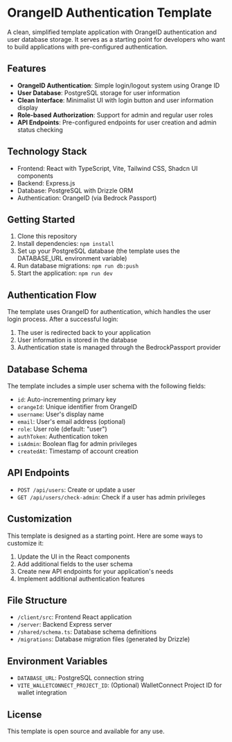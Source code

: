 # OrangeID Authentication Template

A clean, simplified template application with OrangeID authentication and user database storage. It serves as a starting point for developers who want to build applications with pre-configured authentication.

## Features

- **OrangeID Authentication**: Simple login/logout system using Orange ID
- **User Database**: PostgreSQL storage for user information
- **Clean Interface**: Minimalist UI with login button and user information display
- **Role-based Authorization**: Support for admin and regular user roles
- **API Endpoints**: Pre-configured endpoints for user creation and admin status checking

## Technology Stack

- Frontend: React with TypeScript, Vite, Tailwind CSS, Shadcn UI components
- Backend: Express.js
- Database: PostgreSQL with Drizzle ORM
- Authentication: OrangeID (via Bedrock Passport)

## Getting Started

1. Clone this repository
2. Install dependencies: `npm install`
3. Set up your PostgreSQL database (the template uses the DATABASE_URL environment variable)
4. Run database migrations: `npm run db:push`
5. Start the application: `npm run dev`

## Authentication Flow

The template uses OrangeID for authentication, which handles the user login process. After a successful login:

1. The user is redirected back to your application
2. User information is stored in the database
3. Authentication state is managed through the BedrockPassport provider

## Database Schema

The template includes a simple user schema with the following fields:

- `id`: Auto-incrementing primary key
- `orangeId`: Unique identifier from OrangeID
- `username`: User's display name
- `email`: User's email address (optional)
- `role`: User role (default: "user")
- `authToken`: Authentication token
- `isAdmin`: Boolean flag for admin privileges
- `createdAt`: Timestamp of account creation

## API Endpoints

- `POST /api/users`: Create or update a user
- `GET /api/users/check-admin`: Check if a user has admin privileges

## Customization

This template is designed as a starting point. Here are some ways to customize it:

1. Update the UI in the React components
2. Add additional fields to the user schema
3. Create new API endpoints for your application's needs
4. Implement additional authentication features

## File Structure

- `/client/src`: Frontend React application
- `/server`: Backend Express server
- `/shared/schema.ts`: Database schema definitions
- `/migrations`: Database migration files (generated by Drizzle)

## Environment Variables

- `DATABASE_URL`: PostgreSQL connection string
- `VITE_WALLETCONNECT_PROJECT_ID`: (Optional) WalletConnect Project ID for wallet integration

## License

This template is open source and available for any use.